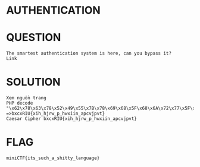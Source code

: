 # AUTHENTICATION
# QUESTION
    The smartest authentication system is here, can you bypass it?
    Link
# SOLUTION
    Xem nguồn trang
    PHP decode "\x62\x78\x63\x78\x52\x49\x55\x7B\x78\x69\x68\x5F\x68\x6A\x72\x77\x5F\x70\x5F\x68\x77\x78\x69\x69\x6E\x5F\x61\x70\x63\x76\x6A\x70\x76\x74\x7D"
    =>bxcxRIU{xih_hjrw_p_hwxiin_apcvjpvt}
    Caesar Cipher bxcxRIU{xih_hjrw_p_hwxiin_apcvjpvt}
# FLAG
    miniCTF{its_such_a_shitty_language}
